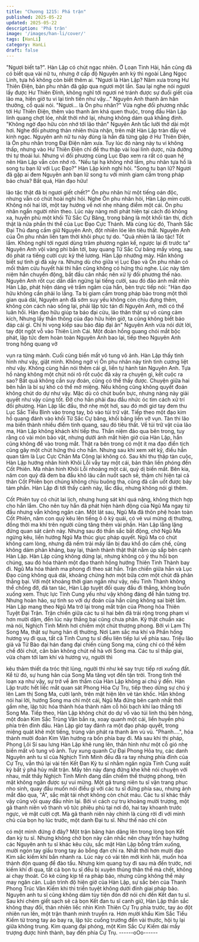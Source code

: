 ```yaml
---
title: "Chương 1215: Phá trận"
published: 2025-05-22
updated: 2025-05-22
description: 'Phá trận'
image: '/images/han-li/cover/'
tags: [HanLi]
category: HanLi
draft: false
---
```


"Ngươi biết ta?".
Hàn Lập có chút ngạc nhiên. Ở Loạn Tinh Hải, hắn cũng đã có
biết qua vài nữ tu, nhưng ở cấp độ Nguyên anh kỳ thì ngoài Lăng
Ngọc Linh, tựa hồ không còn biết thêm ai.
"Ngươi là Hàn Lập? Năm xưa trong Hư Thiên Điện, bản phu nhân
đã gặp qua ngươi một lần. Sau lại nghe nói ngươi lấy được Hư
Thiên Đỉnh, không nghĩ tới ngươi né tránh được sự đuổi giết của
lão ma, hiện giờ tu vi lại tinh tiến như vậy…" Nguyên Anh thanh
âm hân thưởng, cổ quái nói.
"Ngươi… là Ôn phu nhân?" Vừa nghe đối phương nhắc tới Hư
Thiên Điện, thêm vào thanh âm khá quen thuộc, trong đầu Hàn
Lập linh quang chợt lóe, nhất thời nhớ lại, nhưng không dám quá
khẳng định.
"Không ngờ đạo hữu còn nhớ tới lão thân" Nguyên Anh tắc lưỡi
thở dài một hơi.
Nghe đối phương thản nhiên thừa nhận, trên mặt Hàn Lập tràn
đầy vẻ kinh ngạc. Nguyên anh nữ tu này đúng là hắn đã từng gặp
ở Hư Thiên Điện, là Ôn phu nhân trong Đại Điện năm xưa. Tuy
lúc đó nàng này tu vi không thấp, nhưng vào Hư Thiên Điện chỉ
để thu thập vài loại linh dược, nửa đường thì tự thoái lui. Nhưng
vì đối phương cùng Lục Đạo xem ra rất có quan hệ nên Hàn Lập
vẫn còn nhớ rõ.
"Nếu tại hạ không nhớ lầm, phu nhân tựa hồ là song tu bạn lữ với
Lục Đạo?" Hàn Lập kinh nghi hỏi.
"Song tu bạn lữ? Ngươi đã gặp ai đem Nguyên anh bạn lữ song tu
với mình giam cầm trong pháp bảo chưa? Bất quá, Hàn đạo hữu!

lão tặc thật đã bị ngươi giết chết?" Ôn phu nhân hừ một tiếng oán
độc, nhưng vẫn có chút hoài nghi hỏi.
Nghe Ôn phu nhân hỏi, Hàn Lập mỉm cười. Không nói hai lời, một
tay hướng về nơi nhẹ nhàng điểm một cái. Ôn phu nhân ngẩn
người nhìn theo.
Lúc này nàng mới phát hiện tại cách đó không xa, huyền phù một
khối Tử Sắc Cự Băng, trong băng là một khối tàn thi, đích thật là
nửa phần thi thể của Lục Đạo Cực Thánh.
Mà cùng lúc đó, Thanh Sắc Đại Thủ đang cầm giữ Nguyên Anh,
đột nhiên lóe lên tiêu thất. Nguyên Anh của Ôn phu nhân liền tạm
thời khôi phục tự do.
"Quả nhiên là lão tặc! Tốt lắm. Không nghĩ tới ngươi dùng trăm
phương ngàn kế, ngược lại đi trước ta" Nguyên Anh vội vàng phi
bắn tới, bay quang Tử Sắc Cự băng mấy vòng, sau đó phát ra
tiếng cười cực kỳ thê lương.
Hàn Lập nhướng mày. Hắn không biết sự tình gì đã xảy ra.
Nhưng dù cho giữa vị Lục Đạo và Ôn phu nhân có mối thâm cừu
huyết hải thì hắn cũng không có hứng thú nghe. Lúc này tâm
niệm hắn chuyển động, bắt đầu cân nhắc nên xử lý đối phương
thế nào. Nguyên Anh rốt cục dần dần ngừng lại tiếng cười, sau đó
đảo ánh mắt nhìn Hàn Lập, phát hiện dáng vẻ trầm ngâm của
hắn, bèn trực tiếp nói:
"Hàn đạo hữu không cần phải lo lắng. Ta bị giam cầm trong pháp
bảo trong một thời gian quá dài, Nguyên anh đã sớm suy yếu
không còn chịu đựng thêm, không còn cách nào sống lại, phải lập
tức tán đi Nguyên Anh, mới có thể luân hồi. Hàn đạo hữu giúp ta
báo đại cừu, lão thân thật sự vô cùng cảm kích, Nhưng lấy thần
thông của đạo hữu hiện giờ, ta cũng không biết báo đáp cái gì.
Chỉ hi vọng kiếp sau báo đáp đại ân"
Nguyên Anh vừa nói dứt lời, tay đột ngột vỗ vào Thiên Linh Cái.
Một đoàn hồng quang chói mắt bộc phát, lập tức đem hoàn toàn
Nguyên Anh bao lại, tiếp theo Nguyên Anh trong hồng quang vỡ

vụn ra từng mảnh. Cuối cùng biến mất vô tung vô ảnh.
Hàn Lập thấy tình hình như vậy, giật mình.
Không ngờ vị Ôn phu nhân này tính tình cương liệt như vậy.
Không cùng hắn nói thêm cái gì, liền tự hành tán Nguyên Anh.
Tựa hồ nàng không một chút nói rõ rốt cuộc đã xảy ra chuyện gì,
kết cuộc ra sao?
Bất quá không cần suy đoán, cũng có thể thấy được. Chuyện
giữa hai bên hẳn là bí sự khó có thể mở miệng. Nếu không cũng
không quyết đoán không chút do dự như vậy.
Mặc dù có chút buồn bực, nhưng nàng này giải quyết như vậy
cũng tốt. Đỡ cho hắn phải đau đầu nhức óc tìm cách xử trí đối
phương.
Hàn Lập lắc đầu, thở nhẹ một hơi, sau đó mới giơ tay đem thu
Lục Sắc Tiểu Bình vào trong tay, bỏ vào túi trữ vật.
Tiếp theo một đạo kim hồ quang đánh vào khối Tử Sắc Cự băng,
khối băng liền vỡ vụn. Tàn thi lão ma biến thành nhiều điểm tinh
quang, sau đó tiêu thất. Về túi trữ vật của lão ma, Hàn Lập không
khách khí tiếp thu.
Thần niệm đảo qua bên trong, tuy rằng có vài món bảo vật,
nhưng dưới ánh mắt hiện giờ của Hàn Lập, hắn cũng không để
vào trong mắt. Thật ra bên trong có một ít ma đạo điển tịch cũng
gây một chút hứng thú cho hắn. Nhưng sau khi xem xét kỹ, điều
hắn quan tâm là Lục Cực Chân Ma Công lại không có.
Sau khi thu thập tàn cuộc, Hàn Lập hướng nhân hình Khôi Lỗi vẫy
tay một cái, bản thân liền phóng đến Cốt Phiên. Mà nhân hình
Khôi Lỗi nhoáng một cái, quỷ dị biến mất. Bên kia, năm con quỷ
đã đem ba đầu khô lâu cắn nuốt sạch sẽ, thậm chí hiện tại cả
thân Cốt Phiên bọn chúng không chịu buông tha, cũng đã cắn uốt
được bảy tám phần.
Hàn Lập đi tới thấy cảnh này, lắc đầu, nhưng không nói gì thêm.

Cốt Phiên tuy có chút lai lịch, nhưng hung sát khí quá nặng,
không thích hợp cho hắn lắm. Cho nên tuy hắn đã phát hiện hành
động của Ngũ Ma ngay từ đầu nhưng vẫn không ngăn cản.
Một lát sau, Ngũ Ma đã thôn phệ hoàn toàn Cốt Phiên, năm con
quỷ kêu lên tiếng ô ô kỳ quái, có vẻ vui mừng dị thường, đồng
thời ma khí trên người cũng tăng thêm vài phần. Hàn Lập lẳng
lặng đứng quan sát cảnh này. Nhưng sau đó thần sắc bất động,
chờ Ngũ Ma ngừng kêu, liền hướng Ngũ Ma thúc giục pháp
quyết.
Ngũ Ma có chút không cam lòng, nhưng đã nếm trải mấy lần bị
đau khổ do cấm chế, cũng không dám phản kháng, bay lại, thành
thành thật thật nằm úp sấp bên cạnh Hàn Lập. Hàn Lập cũng
không dừng lại, nhưng không có ý thu hồi bọn chúng, sau đó hóa
thành một đạo thanh hồng hướng Thiên Tinh Thành bay đi. Ngũ
Ma hóa thành ma phong đi theo sát hắn.
Trận chiến giữa hắn và Lục Đạo cũng không quá dài, khoảng
chừng hơn một bữa cơm một chút đã phân thắng bại. Với một
khoảng thời gian ngắn như vậy, nếu Tinh Thành không thể chống
đỡ, đã tan tác, Hàn Lập tuyệt đối quay đầu đi thẳng, không buồn
xuống xem.
Thực lực Tinh Cung yếu như vậy không đáng để hắn tương trợ.
Nhưng hoàn hảo, sự tình so với dự đoán của hắn cũng không sai
biệt lắm. Hàn Lập mang theo Ngũ Ma trở lại trong mắt trận của
Phong hỏa Thiên Tuyệt Đại Trận. Trận chiến giữa các tu sĩ hai
bên đã trải rộng trong phạm vi hơn mười dặm, đến lúc này thắng
bại cũng chưa phân.
Kỳ thật chuẩn xác mà nói, Nghịch Tinh Minh hơi chiếm một chút
thượng phong. Bởi vì Lam Thị Song Ma, thật sự hung hãn dị
thường. Nơi Lam sắc ma khí và Phấn hồng hương vụ đi qua, tất
cả Tinh Cung tu sĩ đều liên tiếp lui về phía sau. Triệu lão giả và
Tử Bào đại hán đang đại chiến cùng Song ma, cũng chỉ có thể
kềm chế đôi chút, căn bản không chút nề hà với Song ma.
Các tu sĩ thấp giai, vừa chạm tới lam khí và hương vụ, người thì

kêu thảm thiết da tróc thịt lủng, người thì như kẻ say trực tiếp rơi
xuống đất. Kể từ đó, sự hung hãn của Song Ma tăng vọt đến tận
trời.
Trong tình thế loạn xạ như vậy, sự trở về âm thầm của Hàn Lập
không ai chú ý đến.
Hàn Lập trước hết liếc mắt quan sát Phong Hỏa Cự Trụ, tiếp theo
dừng sự chú ý lên Lam thị Song Ma, cười lạnh, trên mặt hiện lên
vẻ tàn khốc. Hắn không nói hai lời, hướng Song ma chỉ một cái,
Ngũ Ma đứng bên cạnh nhất thời gầm nhẹ, lập tức hóa thành hóa
thành năm cỗ hôi bạch khí lao thẳng tới Song Ma.
Tiếp theo, Hàn Lập không chút do dự vỗ vào túi linh thú bên hông,
một đoàn Kim Sắc Trùng Vân bắn ra, xoay quanh một cái, liền
huyền phù phía trên đỉnh đầu. Hàn Lập giơ tay đánh ra một đạo
pháp quyết, trong miệng quát khẽ một tiếng, trùng vân phát ra
thanh âm vù vù. "Phanh….", hóa thành mười đoàn Kim Vân
hướng ra bốn phía bay đi.
Mà sau khi thi pháp, Phong Lôi Sí sau lưng Hàn Lập khẽ rung lên,
thân hình như một cỗ gió nhẹ biến mất vô tung vô ảnh. Tuy xung
quanh Cự Đại Phong Hỏa trụ, các danh Nguyên anh tu sĩ của
Nghịch Tinh Minh đều đã ra tay nhưng phía đỉnh của Cự Trụ, vẫn
thủ lại vài tên Kết Đan Kỳ tu sĩ nhằm ngăn ngừa Tinh Cung xuất
kỳ bất ý phá hủy mắt trận.
Mấy tên này đang đứng khe khẽ nói chuyện với nhau, mắt thấy
Nghịch Tinh Minh đang dần chiếm thế thượng phong, trên mặt
không ngăn được sự vui mừng. Một gã trung niên tu sĩ vận trang
phục nho sinh, quay đầu muốn nói điều gì với các tu sĩ đứng phía
sau, nhưng ánh mắt đảo qua, "Á", sắc mặt tái nhợt không còn
chút máu.
Các tu sĩ khác thấy vậy cũng vội quay đầu nhìn lại.
Bởi vì cách cự trụ khoảng mười trượng, một gã thanh niên vô
thanh vô tức phiêu phù tại nơi đó, hai tay khoanh trước ngực, vẻ
mặt cười cợt. Mà gã thanh niên này chính là cùng rời đi với minh
chủ của bọn họ lúc trước, một danh Đại tu sĩ. Như thế nào chỉ còn

có một mình đứng ở đây?
Một trận băng hàn dâng lên trong lòng bọn Kết đan kỳ tu sĩ.
Nhưng không chờ bọn này cân nhắc nên chạy trốn hay hướng
các Nguyên anh tu sĩ khác kêu cứu, sắc mặt Hàn Lập bỗng trầm
xuống, mười ngón tay giấu trong tay áo bỗng đạn chỉ ra. Nhất thời
hơn mười đạo Kim sắc kiếm khí bắn nhanh ra. Lúc này có vài tên
mới kinh hãi, muốn hóa thành độn quang để đào tẩu.
Nhưng kim quang tuy đi sau mà đến trước, nơi kiếm khí đi qua,
tất cả bọn tu sĩ đều bị xuyên thủng thân thể mà chết, không ai
chạy thoát.
Có kẻ cũng kịp tế ra pháp bảo, nhưng cũng không thể mảy may
ngăn cản. Luận trình độ hiện giờ của Hàn Lập, sự sắc bén của
Thanh Phong Trúc Vân Kiếm khi thi triển tuyệt không dưới đỉnh
giai pháp bảo. Nguyên anh tu sĩ cũng không dám tùy tiện đón đỡ
nói chi đến Kết đan tu sĩ.
Sau khi chém giết sạch sẽ cả bọn Kết đan tu sĩ canh giữ, Hàn Lập
thần sắc không thay đổi, thản nhiên liếc nhìn Kình Thiên Cự Trụ
phía trước, tay áo đột nhiên run lên, một trận thanh minh truyền
ra. Hơn mười khẩu Kim Sắc Tiểu Kiếm từ trong tay áo bay ra, lập
tức cuồng trướng đến vài thước, hội tụ lại giữa không trung. Kim
quang đại phóng, một Kim Sắc Cự Kiếm dài mấy trượng được
hình thành, bay đến phía Cự Trụ.
------oOo------
